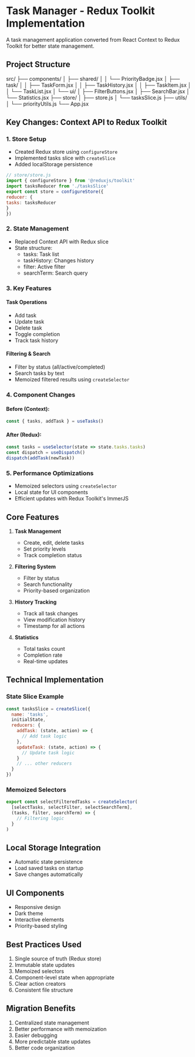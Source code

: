 # Task Manager - Redux Toolkit Implementation

A task management application converted from React Context to Redux Toolkit for better state management.

## Project Structure

src/
├── components/
│ ├── shared/
│ │ └── PriorityBadge.jsx
│ ├── task/
│ │ ├── TaskForm.jsx
│ │ ├── TaskHistory.jsx
│ │ ├── TaskItem.jsx
│ │ └── TaskList.jsx
│ └── ui/
│ ├── FilterButtons.jsx
│ ├── SearchBar.jsx
│ └── Statistics.jsx
├── store/
│ ├── store.js
│ └── tasksSlice.js
├── utils/
│ └── priorityUtils.js
└── App.jsx


## Key Changes: Context API to Redux Toolkit

### 1. Store Setup
- Created Redux store using `configureStore`
- Implemented tasks slice with `createSlice`
- Added localStorage persistence

```javascript
// store/store.js
import { configureStore } from '@reduxjs/toolkit'
import tasksReducer from './tasksSlice'
export const store = configureStore({
reducer: {
tasks: tasksReducer
}
})
```

### 2. State Management
- Replaced Context API with Redux slice
- State structure:
  - tasks: Task list
  - taskHistory: Changes history
  - filter: Active filter
  - searchTerm: Search query

### 3. Key Features

#### Task Operations
- Add task
- Update task
- Delete task
- Toggle completion
- Track task history

#### Filtering & Search
- Filter by status (all/active/completed)
- Search tasks by text
- Memoized filtered results using `createSelector`

### 4. Component Changes

#### Before (Context):
```javascript
const { tasks, addTask } = useTasks()
```

#### After (Redux):
```javascript
const tasks = useSelector(state => state.tasks.tasks)
const dispatch = useDispatch()
dispatch(addTask(newTask))
```

### 5. Performance Optimizations
- Memoized selectors using `createSelector`
- Local state for UI components
- Efficient updates with Redux Toolkit's ImmerJS

## Core Features

1. **Task Management**
   - Create, edit, delete tasks
   - Set priority levels
   - Track completion status

2. **Filtering System**
   - Filter by status
   - Search functionality
   - Priority-based organization

3. **History Tracking**
   - Track all task changes
   - View modification history
   - Timestamp for all actions

4. **Statistics**
   - Total tasks count
   - Completion rate
   - Real-time updates

## Technical Implementation

### State Slice Example
```javascript
const tasksSlice = createSlice({
  name: 'tasks',
  initialState,
  reducers: {
    addTask: (state, action) => {
      // Add task logic
    },
    updateTask: (state, action) => {
      // Update task logic
    }
    // ... other reducers
  }
})
```

### Memoized Selectors
```javascript
export const selectFilteredTasks = createSelector(
  [selectTasks, selectFilter, selectSearchTerm],
  (tasks, filter, searchTerm) => {
    // Filtering logic
  }
)
```

## Local Storage Integration
- Automatic state persistence
- Load saved tasks on startup
- Save changes automatically

## UI Components
- Responsive design
- Dark theme
- Interactive elements
- Priority-based styling

## Best Practices Used
1. Single source of truth (Redux store)
2. Immutable state updates
3. Memoized selectors
4. Component-level state when appropriate
5. Clear action creators
6. Consistent file structure

## Migration Benefits
1. Centralized state management
2. Better performance with memoization
3. Easier debugging
4. More predictable state updates
5. Better code organization